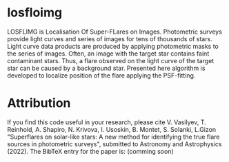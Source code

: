 # losfloimg
LOSFLIMG is Localisation Of Super-FLares on Images.
Photometric surveys provide light curves and series of images 
for tens of thousands of stars. Light curve data products
are produced by applying photometric masks to the series of images.
Often, an image with the target star contains faint contaminant stars.
Thus, a flare observed on the light curve of the target star can be 
caused by a background star. Presented here algorithm is developed to 
localize position of the flare applying the PSF-fitting.


# Attribution
If you find this code useful in your research, please cite V. Vasilyev, T. Reinhold, A. Shapiro, N. Krivova, I. Usoskin, B. Montet, S. Solanki, L.Gizon "Superflares on solar-like stars: A new method for identifying the true flare sources in photometric surveys", submitted to  Astronomy and Astrophysics  (2022). 
The BibTeX entry for the paper is: (comming soon)
